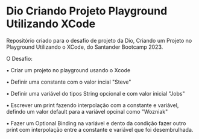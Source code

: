 # Dio Criando Projeto Playground Utilizando XCode
 Repositório criado para o desafio de projeto da Dio, Criando um Projeto no Playground Utilizando o XCode, do Santander Bootcamp 2023.

O Desafio:

• Criar um projeto no playground usando o Xcode

• Definir uma constante com o valor incial "Steve"

• Definir uma variável do tipos String opcional e com valor inicial "Jobs"

• Escrever um print fazendo interpolação com a constante e variável, defindo um valor default para a variável opcinal como "Wozniak"

• Fazer um Optional Binding na variável e dento da condição fazer outro print com interpolação entre a constante e variável que foi desembrulhada.
